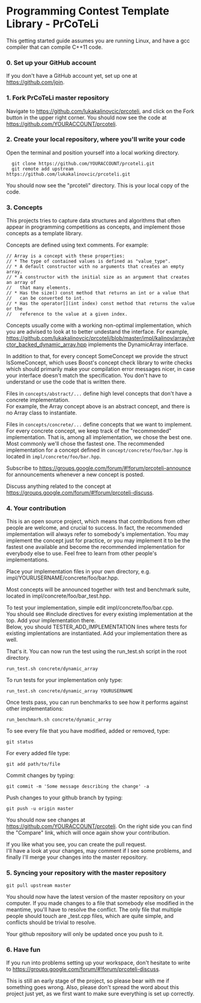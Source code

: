 # Programming Contest Template Library - PrCoTeLi

This getting started guide assumes you are running Linux, and have a gcc compiler that can compile C++11 code.

### 0. Set up your GitHub account
If you don't have a GitHub account yet, set up one at https://github.com/join.

### 1. Fork PrCoTeLi master repository
Navigate to https://github.com/lukakalinovcic/prcoteli, and click on the Fork button in the upper right corner. You should now see the code at https://github.com/YOURACCOUNT/prcoteli.

### 2. Create your local repository, where you'll write your code
Open the terminal and position yourself into a local working directory.
```
  git clone https://github.com/YOURACCOUNT/prcoteli.git
  git remote add upstream https://github.com/lukakalinovcic/prcoteli.git
```
You should now see the "prcoteli" directory. This is your local copy of the code.

### 3. Concepts
This projects tries to capture data structures and algorithms that often appear in programming competitions as concepts, and implement those concepts as a template library.

Concepts are defined using text comments. For example:
```
// Array is a concept with these properties:
// * The type of contained values is defined as "value_type".
// * A default constructor with no arguments that creates an empty array.
// * A constructor with the initial size as an argument that creates an array of
//   that many elements.
// * Has the size() const method that returns an int or a value that
//   can be converted to int.
// * Has the operator[](int index) const method that returns the value or the
//   reference to the value at a given index.
```
Concepts usually come with a working non-optimal implementation, which you are advised to look at to better undestand the interface. For example, https://github.com/lukakalinovcic/prcoteli/blob/master/impl/kalinov/array/vector_backed_dynamic_array.hpp implements the DynamicArray interface.

In addition to that, for every concept SomeConcept we provide the struct IsSomeConcept, which uses Boost's concept check library to write checks which should primarily make your compilation error messages nicer, in case your interface doesn't match the specification. You don't have to understand or use the code that is written there.

Files in ```concepts/abstract/...``` define high level concepts that don't have a concrete implementation.  
For example, the Array concept above is an abstract concept, and there is no Array class to instantiate.

Files in ```concepts/concrete/...``` define concepts that we want to implement.  
For every concrete concept, we keep track of the "recommended" implementation. That is, among all implementation, we chose the best one. Most commonly we'll chose the fastest one.
The recommended implementation for a concept defined in ```concept/concrete/foo/bar.hpp``` is located in ```impl/concrete/foo/bar.hpp```.

Subscribe to https://groups.google.com/forum/#!forum/prcoteli-announce for announcements whenever a new concept is posted.

Discuss anything related to the concept at https://groups.google.com/forum/#!forum/prcoteli-discuss.

### 4. Your contribution
This is an open source project, which means that contributions from other people are welcome, and crucial to success. In fact, the recommended implementation will always refer to somebody's implementation. You may implement the concept just for practice, or you may implement it to be the fastest one available and become the recommended implementation for everybody else to use. Feel free to learn from other people's implementations.

Place your implementation files in your own directory, e.g. impl/YOURUSERNAME/concrete/foo/bar.hpp.

Most concepts will be announced together with test and benchmark suite, located in impl/concrete/foo/bar_test.hpp.

To test your implementation, simple edit impl/concrete/foo/bar.cpp.  
You should see #include directives for every existing implementation at the top. Add your implementation there.  
Below, you should TESTER_ADD_IMPLEMENTATION lines where tests for existing implentations are instantiated. Add your implementation there as well.

That's it. You can now run the test using the run_test.sh script in the root directory.
```
run_test.sh concrete/dynamic_array
```
To run tests for your implementation only type:
```
run_test.sh concrete/dynamic_array YOURUSERNAME
```

Once tests pass, you can run benchmarks to see how it performs against other implementations:
```
run_benchmarh.sh concrete/dynamic_array
```

To see every file that you have modified, added or removed, type:
```
git status
```
For every added file type:
```
git add path/to/file
```
Commit changes by typing:
```
git commit -m 'Some message describing the change' -a
```
Push changes to your github branch by typing:
```
git push -u origin master
```
You should now see changes at https://github.com/YOURACCOUNT/prcoteli. On the right side you can find the "Compare" link, which will once again show your contribution.

If you like what you see, you can create the pull request.  
I'll have a look at your changes, may comment if I see some problems, and finally I'll merge your changes into the master repository.

### 5. Syncing your repository with the master repository
```
git pull upstream master
```
You should now have the latest version of the master repository on your computer. If you made changes to a file that somebody else modified in the meantime, you'll have to resolve the conflict. The only file that multiple people should touch are _test.cpp files, which are quite simple, and conflicts should be trivial to resolve.

Your github repository will only be updated once you push to it.

### 6. Have fun

If you run into problems setting up your workspace, don't hesitate to write to https://groups.google.com/forum/#!forum/prcoteli-discuss.

This is still an early stage of the project, so please bear with me if something goes wrong. Also, please don't spread the word about this project just yet, as we first want to make sure everything is set up correctly.
